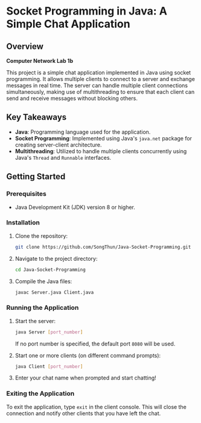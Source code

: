 # Socket Programming in Java: A Simple Chat Application

## Overview
**Computer Network Lab 1b**

This project is a simple chat application implemented in Java using socket programming. It allows multiple clients to connect to a server and exchange messages in real time. The server can handle multiple client connections simultaneously, making use of multithreading to ensure that each client can send and receive messages without blocking others.

## Key Takeaways

- **Java**: Programming language used for the application.
- **Socket Programming**: Implemented using Java's `java.net` package for creating server-client architecture.
- **Multithreading**: Utilized to handle multiple clients concurrently using Java's `Thread` and `Runnable` interfaces.

## Getting Started

### Prerequisites

- Java Development Kit (JDK) version 8 or higher.

### Installation

1. Clone the repository:
   ```bash
   git clone https://github.com/SongThun/Java-Socket-Programming.git
   ```

2. Navigate to the project directory:
   ```bash
   cd Java-Socket-Programming
   ```

3. Compile the Java files:
   ```bash
   javac Server.java Client.java
   ```

### Running the Application

1. Start the server:
   ```bash
   java Server [port_number]
   ```
   If no port number is specified, the default port `8080` will be used.

2. Start one or more clients (on different command prompts):
   ```bash
   java Client [port_number]
   ```

3. Enter your chat name when prompted and start chatting!

### Exiting the Application

To exit the application, type `exit` in the client console. This will close the connection and notify other clients that you have left the chat.
